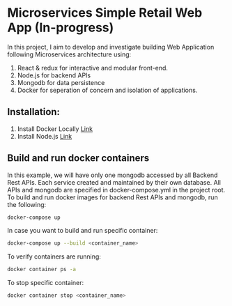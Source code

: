 # Microservices Simple Retail Web App (In-progress)

In this project, I aim to develop and investigate building Web Application following Microservices architecture using:
1. React & redux for interactive and modular front-end.
2. Node.js for backend APIs
3. Mongodb for data persistence
4. Docker for seperation of concern and isolation of applications.

## Installation:
1. Install Docker Locally
[Link](https://www.docker.com/get-started)
2. Install Node.js
[Link](https://nodejs.org/en/download/)

## Build and run docker containers
In this example, we will have only one mongodb accessed by all Backend Rest APIs.
Each service created and maintained by their own database.
All APIs and mongodb are specified in docker-compose.yml in the project root. 
To build and run docker images for backend Rest APIs and mongodb, run the following:
```bash
docker-compose up
```
In case you want to build and run specific container:
```bash
docker-compose up --build <container_name>
```
To verify containers are running:
```bash
docker container ps -a
```
To stop specific container:
```bash
docker container stop <container_name>
```
